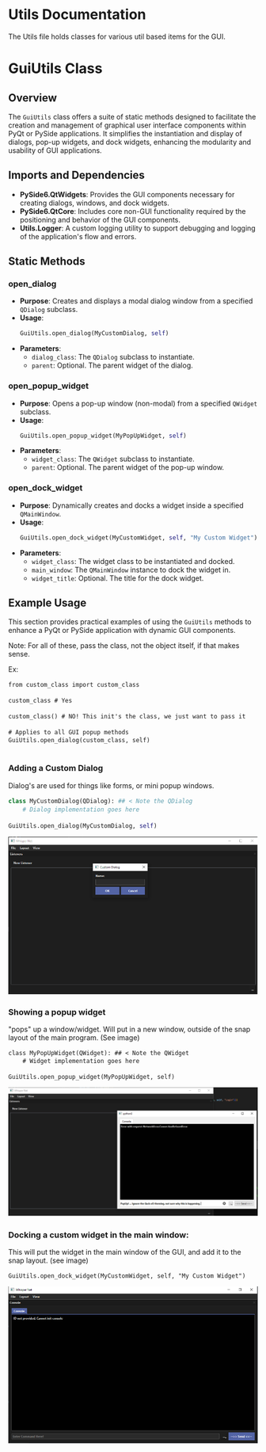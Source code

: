 # Utils Documentation

The Utils file holds classes for various util based items for the GUI.


# GuiUtils Class

## Overview
The `GuiUtils` class offers a suite of static methods designed to facilitate the creation and management of graphical user interface components within PyQt or PySide applications. It simplifies the instantiation and display of dialogs, pop-up widgets, and dock widgets, enhancing the modularity and usability of GUI applications.

## Imports and Dependencies

- **PySide6.QtWidgets**: Provides the GUI components necessary for creating dialogs, windows, and dock widgets.
- **PySide6.QtCore**: Includes core non-GUI functionality required by the positioning and behavior of the GUI components.
- **Utils.Logger**: A custom logging utility to support debugging and logging of the application's flow and errors.

## Static Methods

### open_dialog

- **Purpose**: Creates and displays a modal dialog window from a specified `QDialog` subclass.
- **Usage**:
    ```python
    GuiUtils.open_dialog(MyCustomDialog, self)
    ```
- **Parameters**:
    - `dialog_class`: The `QDialog` subclass to instantiate.
    - `parent`: Optional. The parent widget of the dialog.

### open_popup_widget

- **Purpose**: Opens a pop-up window (non-modal) from a specified `QWidget` subclass.
- **Usage**:
    ```python
    GuiUtils.open_popup_widget(MyPopUpWidget, self)
    ```
- **Parameters**:
    - `widget_class`: The `QWidget` subclass to instantiate.
    - `parent`: Optional. The parent widget of the pop-up window.

### open_dock_widget

- **Purpose**: Dynamically creates and docks a widget inside a specified `QMainWindow`.
- **Usage**:
    ```python
    GuiUtils.open_dock_widget(MyCustomWidget, self, "My Custom Widget")
    ```
- **Parameters**:
    - `widget_class`: The widget class to be instantiated and docked.
    - `main_window`: The `QMainWindow` instance to dock the widget in.
    - `widget_title`: Optional. The title for the dock widget.

## Example Usage

This section provides practical examples of using the `GuiUtils` methods to enhance a PyQt or PySide application with dynamic GUI components.

Note: For all of these, pass the class, not the object itself, if that makes sense.

Ex:

```
from custom_class import custom_class

custom_class # Yes

custom_class() # NO! This init's the class, we just want to pass it

# Applies to all GUI popup methods
GuiUtils.open_dialog(custom_class, self)


```

### Adding a Custom Dialog
Dialog's are used for things like forms, or mini popup windows. 

```python
class MyCustomDialog(QDialog): ## < Note the QDialog
    # Dialog implementation goes here

GuiUtils.open_dialog(MyCustomDialog, self)
```

![image](../../../Images/GUI/Utils/Utils/open_dialogue.png)


### Showing a popup widget

"pops" up a window/widget. Will put in a new window, outside of the snap layout of the main program. (See image)

```
class MyPopUpWidget(QWidget): ## < Note the QWidget
    # Widget implementation goes here

GuiUtils.open_popup_widget(MyPopUpWidget, self)
```
![image](../../../Images/GUI/Utils/Utils/open_popup_widget.png)


### Docking a custom widget in the main window:


This will put the widget in the main window of the GUI, and add it to the snap layout. (see image)

```
GuiUtils.open_dock_widget(MyCustomWidget, self, "My Custom Widget")
```

![image](../../../Images/GUI/Utils/Utils/open_dock_widget.png)
